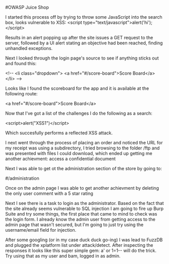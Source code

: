 #OWASP Juice Shop

I started this process off by trying to throw some JavaScript into the search box, looks vulnerable to XSS:
&lt;script type="text/javascript"&gt;alert('hi');&lt;/script&gt;

Results in an alert popping up after the site issues a GET request to the server, followed by a UI alert stating an objective had been reached, finding unhandled exceptions.

Next I looked through the login page's source to see if anything sticks out and found this:

&lt;!--
    &lt;li class="dropdown"&gt;
       &lt;a href="#/score-board"&gt;Score Board&lt;/a&gt;
    &lt;/li&gt;
--&gt;

Looks like I found the scoreboard for the app and it is available at the following route:

&lt;a href="#/score-board"&gt;Score Board&lt;/a&gt;

Now that I've got a list of the challenges I do the following as a search:

&lt;script&gt;alert("XSS1")&lt;/script&gt;

Which succesfully performs a reflected XSS attack.

I next went through the process of placing an order and noticed the URL for my receipt was using a subdirectory, I tried browsing to the folder /ftp and was presented with files I could download, which ended up getting me another achievment: access a confidential document

Next I was able to get ot the administration section of the store by going to:

#/administration

Once on the admin page I was able to get another achievment by deleting the only user comment with a 5 star rating

Next I see there is a task to login as the administrator.  Based on the fact that the site already seems vulnerable to SQL injection I am going to fire up Burp Suite and try some things, the first place that came to mind to check was the login form.  I already know the admin user from getting access to the admin page that wasn't secured, but I'm going to just try using the username/email field for injection.

After some googling (or in my case duck duck go-ing) I was lead to FuzzDB and plugged the xplatform list under attack/detect.  After inspecting the responses it looks like this super simple gem: a' or 1=1-- will do the trick.  Try using that as my user and bam, logged in as admin.


